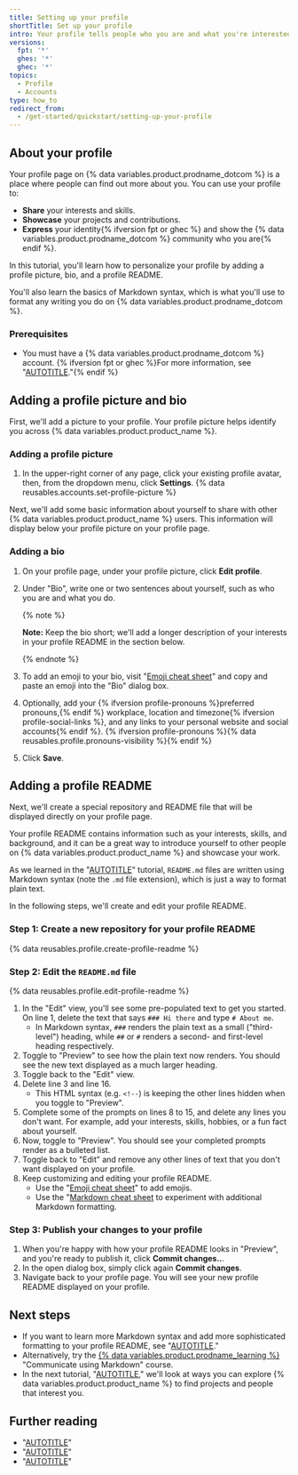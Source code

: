 ```yaml
---
title: Setting up your profile
shortTitle: Set up your profile
intro: Your profile tells people who you are and what you're interested in.
versions:
  fpt: '*'
  ghes: '*'
  ghec: '*'
topics:
  - Profile
  - Accounts
type: how_to
redirect_from:
  - /get-started/quickstart/setting-up-your-profile
---
```


## About your profile

Your profile page on {% data variables.product.prodname_dotcom %} is a place where people can find out more about you. You can use your profile to:

* **Share** your interests and skills.
* **Showcase** your projects and contributions.
* **Express** your identity{% ifversion fpt or ghec %} and show the {% data variables.product.prodname_dotcom %} community who you are{% endif %}.

In this tutorial, you'll learn how to personalize your profile by adding a profile picture, bio, and a profile README.

You'll also learn the basics of Markdown syntax, which is what you'll use to format any writing you do on {% data variables.product.prodname_dotcom %}.

### Prerequisites

* You must have a {% data variables.product.prodname_dotcom %} account. {% ifversion fpt or ghec %}For more information, see "[AUTOTITLE](/get-started/start-your-journey/creating-an-account-on-github)."{% endif %}

## Adding a profile picture and bio

First, we'll add a picture to your profile. Your profile picture helps identify you across {% data variables.product.product_name %}.

### Adding a profile picture

1. In the upper-right corner of any page, click your existing profile avatar, then, from the dropdown menu, click **Settings**.
{% data reusables.accounts.set-profile-picture %}

Next, we'll add some basic information about yourself to share with other {% data variables.product.product_name %} users. This information will display below your profile picture on your profile page.

### Adding a bio

1. On your profile page, under your profile picture, click **Edit profile**.
1. Under "Bio", write one or two sentences about yourself, such as who you are and what you do.

   {% note %}

   **Note:** Keep the bio short; we'll add a longer description of your interests in your profile README in the section below.

   {% endnote %}
1. To add an emoji to your bio, visit "[Emoji cheat sheet](https://www.webfx.com/tools/emoji-cheat-sheet/)" and copy and paste an emoji into the "Bio" dialog box.
1. Optionally, add your {% ifversion profile-pronouns %}preferred pronouns,{% endif %} workplace, location and timezone{% ifversion profile-social-links %}, and any links to your personal website and social accounts{% endif %}. {% ifversion profile-pronouns %}{% data reusables.profile.pronouns-visibility %}{% endif %}
1. Click **Save**.

## Adding a profile README

Next, we'll create a special repository and README file that will be displayed directly on your profile page.

Your profile README contains information such as your interests, skills, and background, and it can be a great way to introduce yourself to other people on {% data variables.product.product_name %} and showcase your work.

As we learned in the "[AUTOTITLE](/get-started/start-your-journey/hello-world)" tutorial, `README.md` files are written using Markdown syntax (note the `.md` file extension), which is just a way to format plain text.

In the following steps, we'll create and edit your profile README.

### Step 1: Create a new repository for your profile README

{% data reusables.profile.create-profile-readme %}

### Step 2: Edit the `README.md` file

{% data reusables.profile.edit-profile-readme %}
1. In the "Edit" view, you'll see some pre-populated text to get you started. On line 1, delete the text that says `### Hi there` and type `# About me`.
   * In Markdown syntax, `###` renders the plain text as a small ("third-level") heading, while `##` or `#` renders a second- and first-level heading respectively.
1. Toggle to "Preview" to see how the plain text now renders. You should see the new text displayed as a much larger heading.
1. Toggle back to the "Edit" view.
1. Delete line 3 and line 16.
   * This HTML syntax (e.g. ` <!-- `) is keeping the other lines hidden when you toggle to "Preview".
1. Complete some of the prompts on lines 8 to 15, and delete any lines you don't want. For example, add your interests, skills, hobbies, or a fun fact about yourself.
1. Now, toggle to "Preview". You should see your completed prompts render as a bulleted list.
1. Toggle back to "Edit" and remove any other lines of text that you don't want displayed on your profile.
1. Keep customizing and editing your profile README.
   * Use the "[Emoji cheat sheet](https://www.webfx.com/tools/emoji-cheat-sheet/)" to add emojis.
   * Use the "[Markdown cheat sheet](https://www.markdownguide.org/cheat-sheet/) to experiment with additional Markdown formatting.

### Step 3: Publish your changes to your profile

1. When you're happy with how your profile README looks in "Preview", and you're ready to publish it, click **Commit changes..**.
1. In the open dialog box, simply click again **Commit changes**.
1. Navigate back to your profile page. You will see your new profile README displayed on your profile.

## Next steps

* If you want to learn more Markdown syntax and add more sophisticated formatting to your profile README, see "[AUTOTITLE](/get-started/writing-on-github/getting-started-with-writing-and-formatting-on-github/quickstart-for-writing-on-github)."
* Alternatively, try the [{% data variables.product.prodname_learning %}](https://skills.github.com/) "Communicate using Markdown" course.
* In the next tutorial, "[AUTOTITLE](/get-started/start-your-journey/finding-inspiration-on-github)," we'll look at ways you can explore {% data variables.product.product_name %} to find projects and people that interest you.

## Further reading

* "[AUTOTITLE](/account-and-profile/setting-up-and-managing-your-github-profile/customizing-your-profile/about-your-profile)"
* "[AUTOTITLE](/account-and-profile/setting-up-and-managing-your-github-profile/customizing-your-profile/personalizing-your-profile)"
* "[AUTOTITLE](/get-started/writing-on-github/getting-started-with-writing-and-formatting-on-github/basic-writing-and-formatting-syntax)"
